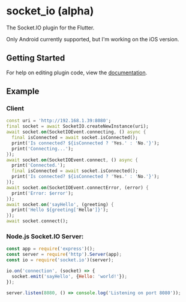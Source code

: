 # socket_io (alpha)

The Socket.IO plugin for the Flutter.

Only Android currently supported, but I'm working on the iOS version.

## Getting Started

For help on editing plugin code, view the [documentation](https://flutter.io/platform-plugins/#edit-code).

## Example

### Client
```dart
const uri = 'http://192.168.1.39:8080';
final socket = await SocketIO.createNewInstance(uri);
await socket.on(SocketIOEvent.connecting, () async {
  final isConnected = await socket.isConnected();
  print('Is connected? ${isConnected ? 'Yes.' : 'No.'}');
  print('Connecting...');
});
await socket.on(SocketIOEvent.connect, () async {
  print('Connected.');
  final isConnected = await socket.isConnected();
  print('Is connected? ${isConnected ? 'Yes.' : 'No.'}');
});
await socket.on(SocketIOEvent.connectError, (error) {
  print('Error: $error');
});
await socket.on('sayHello', (greeting) {
  print('Hello ${greeting['Hello']}');
});
await socket.connect();
```

### Node.js Socket.IO Server:
```javascript
const app = require('express')();
const server = require('http').Server(app);
const io = require('socket.io')(server);

io.on('connection', (socket) => {
  socket.emit('sayHello', {Hello: 'world!'});
});

server.listen(8080, () => console.log('Listening on port 8080'));
```